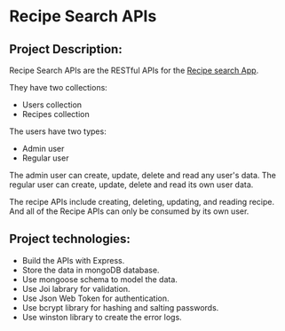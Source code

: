 # Recipe Search APIs 

## Project Description:
Recipe Search APIs are the RESTful APIs for the [Recipe search App](https://github.com/lindazhao678/Recipe_search_app). 

They have two collections: 
- Users collection 
- Recipes collection 

The users have two types: 
- Admin user
- Regular user

The admin user can create, update, delete and read any user's data. The regular user can create, update, delete and read its own user data. 

The recipe APIs include creating, deleting, updating, and reading recipe. And all of the Recipe APIs can only be consumed by its own user.

## Project technologies:
- Build the APIs with Express.
- Store the data in mongoDB database.
- Use mongoose schema to model the data.
- Use Joi labrary for validation.
- Use Json Web Token for authentication.
- Use bcrypt library for hashing and salting passwords.
- Use winston library to create the error logs.